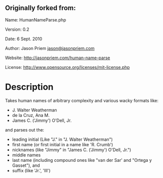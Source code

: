 ## Originally forked from:

Name:			HumanNameParse.php

Version:		0.2

Date:			6 Sept. 2010

Author:		Jason Priem <jason@jasonpriem.com>

Website:		<http://jasonpriem.com/human-name-parse>

License:		<http://www.opensource.org/licenses/mit-license.php>


# Description
Takes human names of arbitrary complexity and various wacky formats like:

* J. Walter Weatherman 
* de la Cruz, Ana M. 
* James C. ('Jimmy') O'Dell, Jr.

and parses out the:

* leading initial (Like "J." in "J. Walter Weatherman")
* first name (or first initial in a name like 'R. Crumb')
* nicknames (like "Jimmy" in "James C. ('Jimmy') O'Dell, Jr.")
* middle names
* last name (including compound ones like "van der Sar' and "Ortega y Gasset"), and
* suffix (like 'Jr.', 'III')

